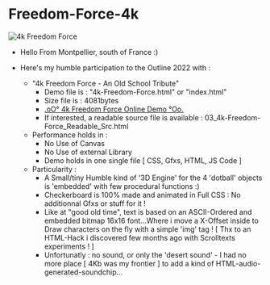 # Freedom-Force-4k

![4k Freedom Force](https://github.com/CaptainFurax/Freedom-Force-4k/blob/main/CPT2205222101-1680x863.png)

+ Hello From Montpellier, south of France :)
+ Here's my humble participation to the Outline 2022 with :

  + "4k Freedom Force - An Old School Tribute"
    + Demo file is : "4k-Freedom-Force.html" or "index.html"
    + Size file is : 4081bytes 
    + [.oO° 4k Freedom Force Online Demo °Oo.](https://captainfurax.github.io/Freedom-Force-4k/)
    + If interested, a readable source file is available : 03_4k-Freedom-Force_Readable_Src.html
  + Performance holds in : 
      + No Use of Canvas
      + No Use of external Library
      + Demo holds in one single file [ CSS, Gfxs, HTML, JS Code ]
  + Particularity :
    + A Small/tiny Humble kind of '3D Engine' for the 4 'dotball' objects is 'embedded' with few procedural functions :)
    + Checkerboard is 100% made and animated in Full CSS : No additionnal Gfxs or stuff for it !
    + Like at "good old time", text is based on an ASCII-Ordered and embedded bitmap 16x16 font...Where i move a X-Offset inside to Draw characters 
      on the fly with a simple 'img' tag ! [ Thx to an HTML-Hack i discovered few months ago with Scrolltexts experiments ! ]
    + Unfortunatly : no sound, or only the 'desert sound' - I had no more place [ 4Kb was my frontier ] to add a kind of HTML-audio-generated-soundchip...


